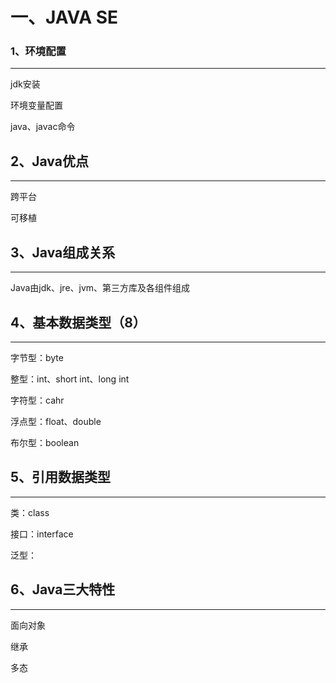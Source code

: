 # 一、JAVA SE

### 1、环境配置

---

jdk安装

环境变量配置

java、javac命令

## 2、Java优点

---

跨平台

可移植

## 3、Java组成关系

---

Java由jdk、jre、jvm、第三方库及各组件组成

## 4、基本数据类型（8）

---

字节型：byte

整型：int、short int、long int

字符型：cahr

浮点型：float、double

布尔型：boolean

## 5、引用数据类型

---

类：class

接口：interface

泛型：<T>

## 6、Java三大特性

---

面向对象

继承

多态

